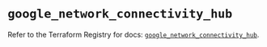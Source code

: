 # `google_network_connectivity_hub`

Refer to the Terraform Registry for docs: [`google_network_connectivity_hub`](https://registry.terraform.io/providers/hashicorp/google/6.49.2/docs/resources/network_connectivity_hub).
